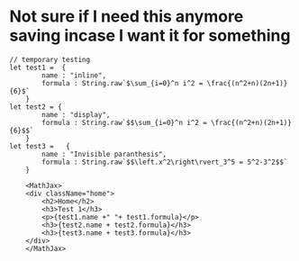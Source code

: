 # Not sure if I need this anymore saving incase I want it for something

    // temporary testing
    let test1 =  {
            name : "inline",
            formula : String.raw`$\sum_{i=0}^n i^2 = \frac{(n^2+n)(2n+1)}{6}$`
        }
    let test2 = {
            name : "display",
            formula : String.raw`$$\sum_{i=0}^n i^2 = \frac{(n^2+n)(2n+1)}{6}$$`
        }
    let test3 =   {
            name : "Invisible paranthesis",
            formula : String.raw`$$\left.x^2\right\rvert_3^5 = 5^2-3^2$$`
        }

        <MathJax>
        <div className="home">
            <h2>Home</h2>
            <h3>Test 1</h3>
            <p>{test1.name +" "+ test1.formula}</p>
            <h3>{test2.name + test2.formula}</h3>
            <h3>{test3.name + test3.formula}</h3>
        </div>
        </MathJax>